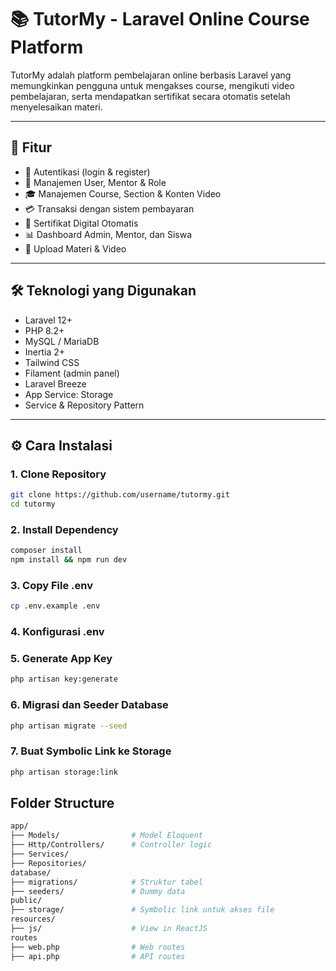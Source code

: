# 📚 TutorMy - Laravel Online Course Platform

TutorMy adalah platform pembelajaran online berbasis Laravel yang memungkinkan pengguna untuk mengakses course, mengikuti video pembelajaran, serta mendapatkan sertifikat secara otomatis setelah menyelesaikan materi.

---

## 🚀 Fitur

-   🔐 Autentikasi (login & register)
-   👤 Manajemen User, Mentor & Role
-   🎓 Manajemen Course, Section & Konten Video
-   💳 Transaksi dengan sistem pembayaran
-   🧾 Sertifikat Digital Otomatis
-   📊 Dashboard Admin, Mentor, dan Siswa
-   📁 Upload Materi & Video

---

## 🛠️ Teknologi yang Digunakan

-   Laravel 12+
-   PHP 8.2+
-   MySQL / MariaDB
-   Inertia 2+
-   Tailwind CSS 
-   Filament (admin panel)
-   Laravel Breeze
-   App Service: Storage
-   Service & Repository Pattern

---

## ⚙️ Cara Instalasi

### 1. Clone Repository

```bash
git clone https://github.com/username/tutormy.git
cd tutormy
```

### 2. Install Dependency

```bash
composer install
npm install && npm run dev
```

### 3. Copy File .env

```bash
cp .env.example .env
```

### 4. Konfigurasi .env

### 5. Generate App Key

```bash
php artisan key:generate
```

### 6. Migrasi dan Seeder Database

```bash
php artisan migrate --seed
```

### 7. Buat Symbolic Link ke Storage

```bash
php artisan storage:link
```

## Folder Structure
```bash
app/
├── Models/                # Model Eloquent
├── Http/Controllers/      # Controller logic
├── Services/
├── Repositories/
database/
├── migrations/            # Struktur tabel
├── seeders/               # Dummy data
public/
├── storage/               # Symbolic link untuk akses file
resources/
├── js/                    # View in ReactJS
routes
├── web.php                # Web routes
├── api.php                # API routes

```

